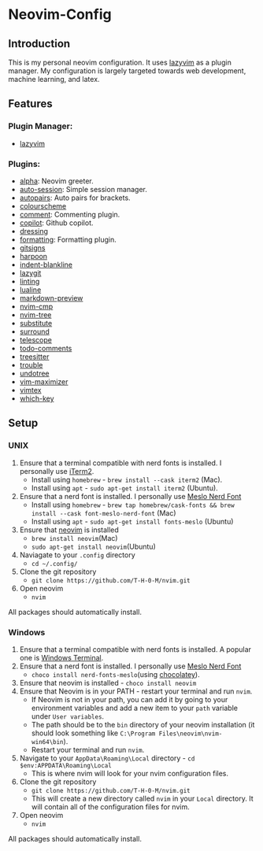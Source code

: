 # Neovim-Config

## Introduction

This is my personal neovim configuration. It uses
[lazyvim](https://www.lazyvim.org/) as a plugin manager. My configuration is
largely targeted towards web development, machine learning, and latex.

## Features

### Plugin Manager:

- [lazyvim](https://www.lazyvim.org/)

### Plugins:

- [alpha](https://github.com/goolord/alpha-nvim): Neovim greeter.
- [auto-session](https://github.com/rmagatti/auto-session): Simple session
  manager.
- [autopairs](https://github.com/windwp/nvim-autopairs): Auto pairs for
  brackets.
- [colourscheme](https://github.com/rose-pine/neovim)
- [comment](https://github.com/numToStr/Comment.nvim): Commenting plugin.
- [copilot](https://github.com/github/copilot.vim): Github copilot.
- [dressing](https://github.com/stevearc/dressing.nvim)
- [formatting](https://github.com/stevearc/conform.nvim): Formatting plugin.
- [gitsigns](https://github.com/lewis6991/gitsigns.nvim)
- [harpoon](https://github.com/ThePrimeagen/harpoon/tree/harpoon2)
- [indent-blankline](https://github.com/lukas-reineke/indent-blankline.nvim)
- [lazygit](https://github.com/kdheepak/lazygit.nvim)
- [linting](https://github.com/mfussenegger/nvim-lint)
- [lualine](https://github.com/nvim-lualine/lualine.nvim)
- [markdown-preview](https://github.com/iamcco/markdown-preview.nvim)
- [nvim-cmp](https://github.com/hrsh7th/nvim-cmp)
- [nvim-tree](https://github.com/nvim-tree/nvim-tree.lua)
- [substitute](https://github.com/gbprod/substitute.nvim)
- [surround](https://github.com/kylechui/nvim-surround)
- [telescope](https://github.com/nvim-telescope/telescope.nvim)
- [todo-comments](https://github.com/folke/todo-comments.nvim)
- [treesitter](https://github.com/tree-sitter/tree-sitter)
- [trouble](https://github.com/folke/trouble.nvim)
- [undotree](https://github.com/mbbill/undotree)
- [vim-maximizer](https://github.com/szw/vim-maximizer)
- [vimtex](https://github.com/lervag/vimtex)
- [which-key](https://github.com/folke/which-key.nvim)

## Setup

### UNIX

1. Ensure that a terminal compatible with nerd fonts is installed. I personally
   use [iTerm2](https://iterm2.com/).
   - Install using `homebrew` - `brew install --cask iterm2` (Mac).
   - Install using `apt` - `sudo apt-get install iterm2` (Ubuntu).
2. Ensure that a nerd font is installed. I personally use
   [Meslo Nerd Font](https://github.com/ryanoasis/nerd-fonts/tree/master/patched-fonts/Meslo)
   - Install using `homebrew` -
     `brew tap homebrew/cask-fonts && brew install --cask font-meslo-nerd-font`
     (Mac)
   - Install using `apt` - `sudo apt-get install fonts-meslo` (Ubuntu)
3. Ensure that [neovim](https://neovim.io/) is installed
   - `brew install neovim`(Mac)
   - `sudo apt-get install neovim`(Ubuntu)
4. Naviagate to your `.config` directory
   - `cd ~/.config/`
5. Clone the git repository
   - `git clone https://github.com/T-H-0-M/nvim.git`
6. Open neovim
   - `nvim`

All packages should automatically install.

### Windows

1. Ensure that a terminal compatible with nerd fonts is installed. A popular one
   is [Windows Terminal](https://github.com/microsoft/terminal/).
2. Ensure that a nerd font is installed. I personally use
   [Meslo Nerd Font](https://github.com/ryanoasis/nerd-fonts/tree/master/patched-fonts/Meslo)
   - `choco install nerd-fonts-meslo`(using
     [chocolatey](https://chocolatey.org/)).
3. Ensure that neovim is installed - `choco install neovim`
4. Ensure that Neovim is in your PATH - restart your terminal and run `nvim`.
   - If Neovim is not in your path, you can add it by going to your environment
     variables and add a new item to your `path` variable under
     `User variables`.
   - The path should be to the `bin` directory of your neovim installation (it
     should look something like `C:\Program Files\neovim\nvim-win64\bin`).
   - Restart your terminal and run `nvim`.
5. Navigate to your `AppData\Roaming\Local` directory -
   `cd $env:APPDATA\Roaming\Local`
   - This is where nvim will look for your nvim configuration files.
6. Clone the git repository
   - `git clone https://github.com/T-H-0-M/nvim.git`
   - This will create a new directory called `nvim` in your `Local` directory.
     It will contain all of the configuration files for nvim.
7. Open neovim
   - `nvim`

All packages should automatically install.
